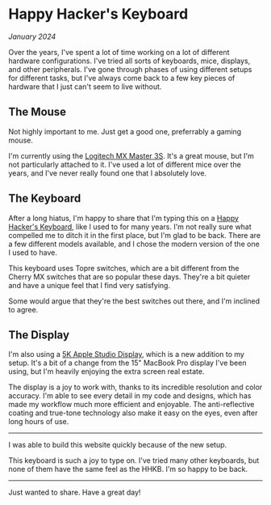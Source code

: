 # Happy Hacker's Keyboard
*January 2024*





Over the years, I've spent a lot of time working on a lot of different hardware configurations. I've tried all sorts of keyboards, mice, displays, and other peripherals. I've gone through phases of using different setups for different tasks, but I've always come back to a few key pieces of hardware that I just can't seem to live without.

## The Mouse

Not highly important to me. Just get a good one, preferrably a gaming mouse.

I'm currently using the [Logitech MX Master 3S](https://amzn.to/3Ax4dGn). It's a great mouse, but I'm not particularly attached to it. I've used a lot of different mice over the years, and I've never really found one that I absolutely love.

## The Keyboard

After a long hiatus, I'm happy to share that I'm typing this on a [Happy Hacker's Keyboard](https://amzn.to/3yMK9zi), like I used to for many years. I'm not really sure what compelled me to ditch it in the first place, but I'm glad to be back. There are a few different models available, and I chose the modern version of the one I used to have.

This keyboard uses Topre switches, which are a bit different from the Cherry MX switches that are so popular these days. They're a bit quieter and have a unique feel that I find very satisfying.

Some would argue that they're the best switches out there, and I'm inclined to agree.

## The Display

I'm also using a [5K Apple Studio Display](https://amzn.to/3SW2TTH), which is a new addition to my setup. It's a bit of a change from the 15" MacBook Pro display I've been using, but I'm heavily enjoying the extra screen real estate.

The display is a joy to work with, thanks to its incredible resolution and color accuracy. I'm able to see every detail in my code and designs, which has made my workflow much more efficient and enjoyable. The anti-reflective coating and true-tone technology also make it easy on the eyes, even after long hours of use.

----

I was able to build this website quickly because of the new setup.

This keyboard is such a joy to type on. I've tried many other keyboards, but
none of them have the same feel as the HHKB. I'm so happy to be back.

---

Just wanted to share. Have a great day!
